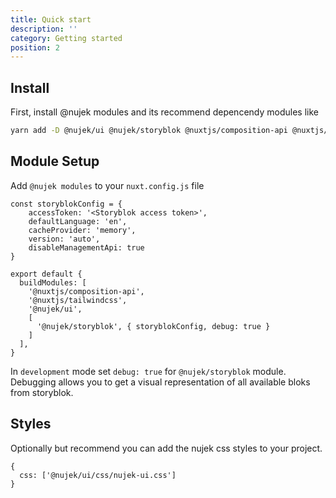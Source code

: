```yaml
---
title: Quick start
description: ''
category: Getting started
position: 2
---
```


## Install

First, install @nujek modules and its recommend depencendy modules like

```bash
yarn add -D @nujek/ui @nujek/storyblok @nuxtjs/composition-api @nuxtjs/tailwindcss
```

## Module Setup

Add `@nujek modules` to your `nuxt.config.js` file

```js[nuxt.config.js]
const storyblokConfig = {
    accessToken: '<Storyblok access token>',
    defaultLanguage: 'en',
    cacheProvider: 'memory',
    version: 'auto',
    disableManagementApi: true
}

export default {
  buildModules: [
    '@nuxtjs/composition-api',
    '@nuxtjs/tailwindcss',
    '@nujek/ui',
    [
      '@nujek/storyblok', { storyblokConfig, debug: true }
    ]
  ],
}
```

<alert>
In <code>development</code> mode set <code>debug: true</code> for <code>@nujek/storyblok</code> module. Debugging allows you to get a visual representation of all available bloks from storyblok.
</alert>

## Styles

Optionally but recommend you can add the nujek css styles to your project.


```js[nuxt.config.js]
{
  css: ['@nujek/ui/css/nujek-ui.css']
}
```